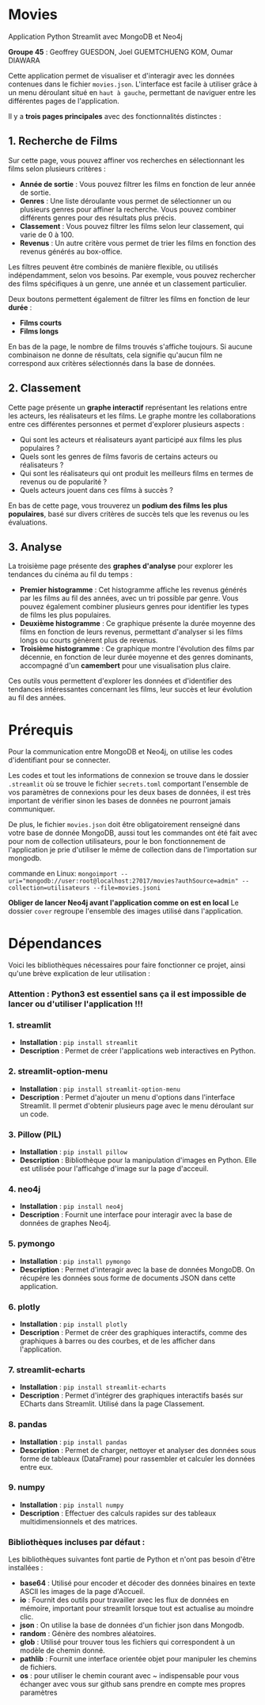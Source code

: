 # Movies

Application Python Streamlit avec MongoDB et Neo4j

**Groupe 45** : Geoffrey GUESDON, Joel GUEMTCHUENG KOM, Oumar DIAWARA

Cette application permet de visualiser et d'interagir avec les données contenues dans le fichier `movies.json`. 
L'interface est facile à utiliser grâce à un menu déroulant situé en `haut à gauche`, permettant de naviguer entre les différentes pages de l'application.

Il y a **trois pages principales** avec des fonctionnalités distinctes :

## 1. Recherche de Films

Sur cette page, vous pouvez affiner vos recherches en sélectionnant les films selon plusieurs critères :
- **Année de sortie** : Vous pouvez filtrer les films en fonction de leur année de sortie.
- **Genres** : Une liste déroulante vous permet de sélectionner un ou plusieurs genres pour affiner la recherche. Vous pouvez combiner différents genres pour des résultats plus précis.
- **Classement** : Vous pouvez filtrer les films selon leur classement, qui varie de 0 à 100.
- **Revenus** : Un autre critère vous permet de trier les films en fonction des revenus générés au box-office.

Les filtres peuvent être combinés de manière flexible, ou utilisés indépendamment, selon vos besoins. Par exemple, vous pouvez rechercher des films spécifiques à un genre, une année et un classement particulier.

Deux boutons permettent également de filtrer les films en fonction de leur **durée** :
- **Films courts**
- **Films longs**

En bas de la page, le nombre de films trouvés s'affiche toujours. Si aucune combinaison ne donne de résultats, cela signifie qu'aucun film ne correspond aux critères sélectionnés dans la base de données.

## 2. Classement

Cette page présente un **graphe interactif** représentant les relations entre les acteurs, les réalisateurs et les films. Le graphe montre les collaborations entre ces différentes personnes et permet d'explorer plusieurs aspects :
- Qui sont les acteurs et réalisateurs ayant participé aux films les plus populaires ?
- Quels sont les genres de films favoris de certains acteurs ou réalisateurs ?
- Qui sont les réalisateurs qui ont produit les meilleurs films en termes de revenus ou de popularité ?
- Quels acteurs jouent dans ces films à succès ?

En bas de cette page, vous trouverez un **podium des films les plus populaires**, basé sur divers critères de succès tels que les revenus ou les évaluations.

## 3. Analyse

La troisième page présente des **graphes d'analyse** pour explorer les tendances du cinéma au fil du temps :
- **Premier histogramme** : Cet histogramme affiche les revenus générés par les films au fil des années, avec un tri possible par genre. Vous pouvez également combiner plusieurs genres pour identifier les types de films les plus populaires.
- **Deuxième histogramme** : Ce graphique présente la durée moyenne des films en fonction de leurs revenus, permettant d'analyser si les films longs ou courts génèrent plus de revenus.
- **Troisième histogramme** : Ce graphique montre l'évolution des films par décennie, en fonction de leur durée moyenne et des genres dominants, accompagné d'un **camembert** pour une visualisation plus claire.

Ces outils vous permettent d'explorer les données et d'identifier des tendances intéressantes concernant les films, leur succès et leur évolution au fil des années.

# Prérequis 

Pour la communication entre MongoDB et Neo4j, on utilise les codes d'identifiant pour se connecter.

Les codes et tout les informations de connexion se trouve dans le dossier `.streamlit` où se trouve le fichier `secrets.toml` comportant l'ensemble de vos paramètres
de connexions pour les deux bases de données, il est très important de vérifier sinon les bases de données ne pourront jamais communiquer.

De plus, le fichier `movies.json` doit être obligatoirement renseigné dans votre base de donnée MongoDB, aussi tout les commandes ont été fait avec pour nom de collection utilisateurs,
pour le bon fonctionnement de l'application je prie d'utiliser le même de collection dans de l'importation sur mongodb.

commande en Linux:
`mongoimport --uri="mongodb://user:root@localhost:27017/movies?authSource=admin" --collection=utilisateurs --file=movies.jsoni`

**Obliger de lancer Neo4j avant l'application comme on est en local**
Le dossier `cover` regroupe l'ensemble des images utilisé dans l'application.

# Dépendances

Voici les bibliothèques nécessaires pour faire fonctionner ce projet, ainsi qu'une brève explication de leur utilisation : 

### Attention : Python3 est essentiel sans ça il est impossible de lancer ou d'utiliser l'application !!!

### 1. **streamlit**
   - **Installation** : `pip install streamlit`
   - **Description** : Permet de créer l'applications web interactives en Python.

### 2. **streamlit-option-menu**
   - **Installation** : `pip install streamlit-option-menu`
   - **Description** : Permet d'ajouter un menu d'options dans l'interface Streamlit. Il permet d'obtenir plusieurs page avec le menu déroulant sur un code.

### 3. **Pillow (PIL)**
   - **Installation** : `pip install pillow`
   - **Description** : Bibliothèque pour la manipulation d'images en Python. Elle est utilisée pour l'afficahge d'image sur la page d'acceuil.

### 4. **neo4j**
   - **Installation** : `pip install neo4j`
   - **Description** : Fournit une interface pour interagir avec la base de données de graphes Neo4j.

### 5. **pymongo**
   - **Installation** : `pip install pymongo`
   - **Description** : Permet d'interagir avec la base de données MongoDB. On récupére les données sous forme de documents JSON dans cette application.

### 6. **plotly**
   - **Installation** : `pip install plotly`
   - **Description** : Permet de créer des graphiques interactifs, comme des graphiques à barres ou des courbes, et de les afficher dans l'application.

### 7. **streamlit-echarts**
   - **Installation** : `pip install streamlit-echarts`
   - **Description** : Permet d'intégrer des graphiques interactifs basés sur ECharts dans Streamlit. Utilisé dans la page Classement.

### 8. **pandas**
   - **Installation** : `pip install pandas`
   - **Description** : Permet de charger, nettoyer et analyser des données sous forme de tableaux (DataFrame) pour rassembler et calculer les données entre eux.

### 9. **numpy**
   - **Installation** : `pip install numpy`
   - **Description** : Effectuer des calculs rapides sur des tableaux multidimensionnels et des matrices.

### Bibliothèques incluses par défaut :
Les bibliothèques suivantes font partie de Python et n'ont pas besoin d'être installées :

- **base64** : Utilisé pour encoder et décoder des données binaires en texte ASCII les images de la page d'Accueil.
- **io** : Fournit des outils pour travailler avec les flux de données en mémoire, important pour streamlit lorsque tout est actualise au moindre clic.
- **json** : On utilise la base de données d'un fichier json dans Mongodb.
- **random** : Génère des nombres aléatoires.
- **glob** : Utilisé pour trouver tous les fichiers qui correspondent à un modèle de chemin donné.
- **pathlib** : Fournit une interface orientée objet pour manipuler les chemins de fichiers.
- **os** : pour utiliser le chemin courant avec ~ indispensable pour vous échanger avec vous sur github sans prendre en compte mes propres paramètres
